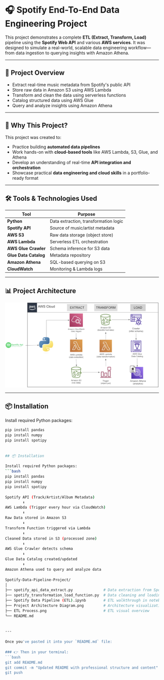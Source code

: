 # 🎧 Spotify End-To-End Data Engineering Project

This project demonstrates a complete **ETL (Extract, Transform, Load)** pipeline using the **Spotify Web API** and various **AWS services**. It was designed to simulate a real-world, scalable data engineering workflow—from data ingestion to querying insights with Amazon Athena.

---

## 🚀 Project Overview

- Extract real-time music metadata from Spotify's public API  
- Store raw data in Amazon S3 using AWS Lambda  
- Transform and clean the data using serverless functions  
- Catalog structured data using AWS Glue  
- Query and analyze insights using Amazon Athena

---

## 🧠 Why This Project?

This project was created to:
- Practice building **automated data pipelines**
- Work hands-on with **cloud-based tools** like AWS Lambda, S3, Glue, and Athena
- Develop an understanding of real-time **API integration and orchestration**
- Showcase practical **data engineering and cloud skills** in a portfolio-ready format

---

## 🛠️ Tools & Technologies Used

| Tool               | Purpose                                |
|--------------------|----------------------------------------|
| **Python**         | Data extraction, transformation logic  |
| **Spotify API**    | Source of music/artist metadata        |
| **AWS S3**         | Raw data storage (object store)        |
| **AWS Lambda**     | Serverless ETL orchestration           |
| **AWS Glue Crawler**| Schema inference for S3 data         |
| **Glue Data Catalog** | Metadata repository                |
| **Amazon Athena**  | SQL-based querying on S3               |
| **CloudWatch**     | Monitoring & Lambda logs               |

---

## 📊 Project Architecture

![Architecture Diagram](https://github.com/ArpiteshSrivastava/spotify-data-engineering-project/blob/main/Project%20Architecture%20Diagram.png)

---

## 📦 Installation

Install required Python packages:
```bash
pip install pandas
pip install numpy
pip install spotipy


## 📦 Installation

Install required Python packages:
```bash
pip install pandas
pip install numpy
pip install spotipy

Spotify API (Track/Artist/Album Metadata)
        ⬇
AWS Lambda (Trigger every hour via CloudWatch)
        ⬇
Raw Data stored in Amazon S3
        ⬇
Transform Function triggered via Lambda
        ⬇
Cleaned Data stored in S3 (processed zone)
        ⬇
AWS Glue Crawler detects schema
        ⬇
Glue Data Catalog created/updated
        ⬇
Amazon Athena used to query and analyze data

Spotify-Data-Pipeline-Project/
│
├── spotify_api_data_extract.py              # Data extraction from Spotify API
├── spotify_transformation_load_function.py  # Data cleaning and loading
├── Spotify Data Pipeline (ETL).ipynb        # ETL walkthrough in notebook format
├── Project Architecture Diagram.png         # Architecture visualization
├── ETL Process.png                          # ETL visual overview
└── README.md


---

Once you've pasted it into your `README.md` file:

### 👉 Then in your terminal:
```bash
git add README.md
git commit -m "Updated README with professional structure and content"
git push
